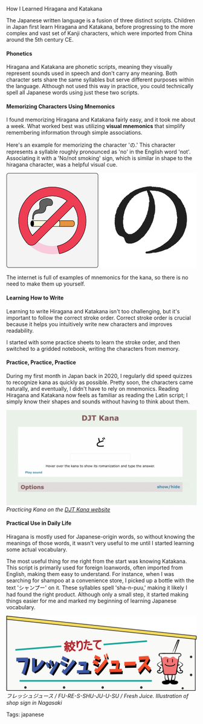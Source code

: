 How I Learned Hiragana and Katakana

The Japanese written language is a fusion of three distinct scripts. Children in Japan first learn Hiragana and Katakana, before progressing to the more complex and vast set of Kanji characters, which were imported from China around the 5th century CE.

#### Phonetics
Hiragana and Katakana are phonetic scripts, meaning they visually represent sounds used in speech and don't carry any meaning. Both character sets share the same syllables but serve different purposes within the language. Although not used this way in practice, you could technically spell all Japanese words using just these two scripts.

#### Memorizing Characters Using Mnemonics
I found memorizing Hiragana and Katakana fairly easy, and it took me about a week. What worked best was utilizing **visual mnemonics** that simplify remembering information through simple associations.  
  
Here's an example for memorizing the character 'の.' This character represents a syllable roughly pronounced as 'no' in the English word 'not'. Associating it with a 'No/not smoking' sign, which is similar in shape to the hiragana character, was a helpful visual cue.

![kana-no-sign](./img/ws_kana_no_smoking.webp)

The internet is full of examples of mnemonics for the kana, so there is no need to make them up yourself. 

#### Learning How to Write
Learning to write Hiragana and Katakana isn't too challenging, but it's important to follow the correct stroke order. Correct stroke order is crucial because it helps you intuitively write new characters and improves readability.

I started with some practice sheets to learn the stroke order, and then switched to a gridded notebook, writing the characters from memory.

#### Practice, Practice, Practice
During my first month in Japan back in 2020, I regularly did speed quizzes to recognize kana as quickly as possible. Pretty soon, the characters came naturally, and eventually, I didn't have to rely on mnemonics. Reading Hiragana and Katakana now feels as familiar as reading the Latin script; I simply know their shapes and sounds without having to think about them.

![djt-kana](./img/ws_kana_djt.gif)*Practicing Kana on the [DJT Kana website](https://djtguide.neocities.org/kana/?ref=wabisebi.com)*

#### Practical Use in Daily Life
Hiragana is mostly used for Japanese-origin words, so without knowing the meanings of those words, it wasn't very useful to me until I started learning some actual vocabulary.

The most useful thing for me right from the start was knowing Katakana. This script is primarily used for foreign loanwords, often imported from English, making them easy to understand. For instance, when I was searching for shampoo at a convenience store, I picked up a bottle with the text 'シャンプー' on it. These syllables spell 'sha-n-puu,' making it likely I had found the right product. Although only a small step, it started making things easier for me and marked my beginning of learning Japanese vocabulary.

![kana-shop-sign](./img/ws_kana_shopsign.png)*フレッシュジュース / FU-RE-S-SHU-JU-U-SU / Fresh Juice. Illustration of shop sign in Nagasaki*

Tags: japanese
